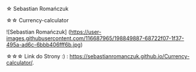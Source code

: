 ☆ Sebastian Romańczuk

☆☆ Currency-calculator

![Sebastian Romańczuk] (https://user-images.githubusercontent.com/116687965/198849887-68722f07-1f37-495a-ad6c-6bbb406fff6b.jpg)



☆☆☆ Link do Strony :) : https://sebastianromanczuk.github.io/Currency-calculator/.
